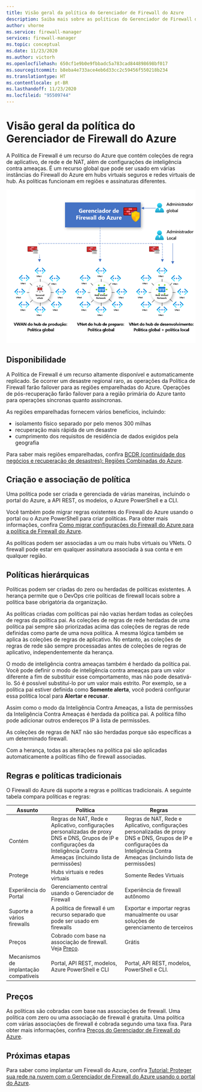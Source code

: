 ```yaml
---
title: Visão geral da política do Gerenciador de Firewall do Azure
description: Saiba mais sobre as políticas do Gerenciador de Firewall do Azure
author: vhorne
ms.service: firewall-manager
services: firewall-manager
ms.topic: conceptual
ms.date: 11/23/2020
ms.author: victorh
ms.openlocfilehash: 650cf1e9b0e9fbbadc5a783cad844898698bf017
ms.sourcegitcommit: b8eba4e733ace4eb6d33cc2c59456f550218b234
ms.translationtype: HT
ms.contentlocale: pt-BR
ms.lasthandoff: 11/23/2020
ms.locfileid: "95509744"
---
```

# <a name="azure-firewall-manager-policy-overview"></a>Visão geral da política do Gerenciador de Firewall do Azure

A Política de Firewall é um recurso do Azure que contém coleções de regra de aplicativo, de rede e de NAT, além de configurações de inteligência contra ameaças. É um recurso global que pode ser usado em várias instâncias do Firewall do Azure em hubs virtuais seguros e redes virtuais de hub. As políticas funcionam em regiões e assinaturas diferentes.

![Política do Gerenciador de Firewall do Azure](media/policy-overview/policy-overview.png)

## <a name="availability"></a>Disponibilidade

A Política de Firewall é um recurso altamente disponível e automaticamente replicado. Se ocorrer um desastre regional raro, as operações da Política de Firewall farão failover para as regiões emparelhadas do Azure. Operações de pós-recuperação farão failover para a região primária do Azure tanto para operações síncronas quanto assíncronas. 

As regiões emparelhadas fornecem vários benefícios, incluindo:
- isolamento físico separado por pelo menos 300 milhas
- recuperação mais rápida de um desastre
- cumprimento dos requisitos de residência de dados exigidos pela geografia

Para saber mais regiões emparelhadas, confira [BCDR (continuidade dos negócios e recuperação de desastres): Regiões Combinadas do Azure](../best-practices-availability-paired-regions.md).

## <a name="policy-creation-and-association"></a>Criação e associação de política

Uma política pode ser criada e gerenciada de várias maneiras, incluindo o portal do Azure, a API REST, os modelos, o Azure PowerShell e a CLI.

Você também pode migrar regras existentes do Firewall do Azure usando o portal ou o Azure PowerShell para criar políticas. Para obter mais informações, confira [Como migrar configurações do Firewall do Azure para a política de Firewall do Azure](migrate-to-policy.md). 

As políticas podem ser associadas a um ou mais hubs virtuais ou VNets. O firewall pode estar em qualquer assinatura associada à sua conta e em qualquer região.

## <a name="hierarchical-policies"></a>Políticas hierárquicas

Políticas podem ser criadas do zero ou herdadas de políticas existentes. A herança permite que o DevOps crie políticas de firewall locais sobre a política base obrigatória da organização.

As políticas criadas com políticas pai não vazias herdam todas as coleções de regras da política pai. As coleções de regras de rede herdadas de uma política pai sempre são priorizadas acima das coleções de regras de rede definidas como parte de uma nova política. A mesma lógica também se aplica às coleções de regras de aplicativo. No entanto, as coleções de regras de rede são sempre processadas antes de coleções de regras de aplicativo, independentemente da herança.

O modo de inteligência contra ameaças também é herdado da política pai. Você pode definir o modo de inteligência contra ameaças para um valor diferente a fim de substituir esse comportamento, mas não pode desativá-lo. Só é possível substituí-lo por um valor mais estrito. Por exemplo, se a política pai estiver definida como **Somente alerta**, você poderá configurar essa política local para **Alertar e recusar**.

Assim como o modo da Inteligência Contra Ameaças, a lista de permissões da Inteligência Contra Ameaças é herdada da política pai. A política filho pode adicionar outros endereços IP à lista de permissões.

As coleções de regras de NAT não são herdadas porque são específicas a um determinado firewall.

Com a herança, todas as alterações na política pai são aplicadas automaticamente a políticas filho de firewall associadas.

## <a name="traditional-rules-and-policies"></a>Regras e políticas tradicionais

O Firewall do Azure dá suporte a regras e políticas tradicionais. A seguinte tabela compara políticas e regras:


| Assunto | Política  | Regras |
| ------- | ------- | ----- |
|Contém     |Regras de NAT, Rede e Aplicativo, configurações personalizadas de proxy DNS e DNS, Grupos de IP e configurações da Inteligência Contra Ameaças (incluindo lista de permissões)|Regras de NAT, Rede e Aplicativo, configurações personalizadas de proxy DNS e DNS, Grupos de IP e configurações da Inteligência Contra Ameaças (incluindo lista de permissões)|
|Protege     |Hubs virtuais e redes virtuais|Somente Redes Virtuais|
|Experiência do Portal     |Gerenciamento central usando o Gerenciador de Firewall|Experiência de firewall autônomo|
|Suporte a vários firewalls     |A política de firewall é um recurso separado que pode ser usado em firewalls|Exportar e importar regras manualmente ou usar soluções de gerenciamento de terceiros |
|Preços     |Cobrado com base na associação de firewall. Veja [Preço](#pricing).|Grátis|
|Mecanismos de implantação compatíveis     |Portal, API REST, modelos, Azure PowerShell e CLI|Portal, API REST, modelos, PowerShell e CLI. |

## <a name="pricing"></a>Preços

As políticas são cobradas com base nas associações de firewall. Uma política com zero ou uma associação de firewall é gratuita. Uma política com várias associações de firewall é cobrada segundo uma taxa fixa. Para obter mais informações, confira [Preços do Gerenciador de Firewall do Azure](https://azure.microsoft.com/pricing/details/firewall-manager/).

## <a name="next-steps"></a>Próximas etapas

Para saber como implantar um Firewall do Azure, confira [Tutorial: Proteger sua rede na nuvem com o Gerenciador de Firewall do Azure usando o portal do Azure](secure-cloud-network.md).
